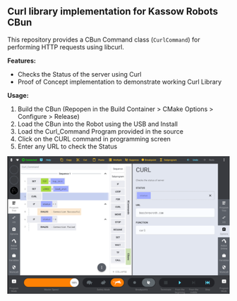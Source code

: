 ## Curl library implementation for Kassow Robots CBun

This repository provides a CBun Command class (`CurlCommand`) for performing HTTP requests using libcurl.

**Features:**

* Checks the Status of the server using Curl
* Proof of Concept implementation to demonstrate working Curl Library

**Usage:**

1. Build the CBun (Repopen in the Build Container > CMake Options > Configure > Release)
2. Load the CBun into the Robot using the USB and Install
3. Load the Curl_Command Program provided in the source
4. Click on the CURL command in programming screen
5. Enter any URL to check the Status

![Curl Command Demo](curl_command_demo.png)